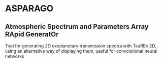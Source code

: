 # ASPARAGO
## Atmospheric Spectrum and Parameters Array RApid GeneratOr

Tool for generating 2D exoplanetary transmission spectra with TauREx 2D, using an alternative way of displaying them, useful for convolutional neural networks
